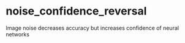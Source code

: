 # noise_confidence_reversal

Image noise decreases accuracy but increases confidence of neural networks

